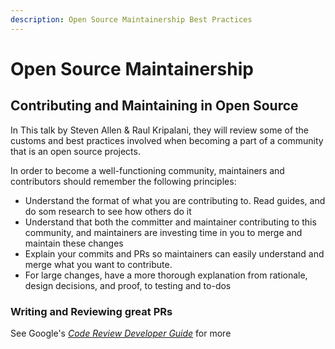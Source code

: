 ```yaml
---
description: Open Source Maintainership Best Practices
---
```


# Open Source Maintainership

## Contributing and Maintaining in Open Source
In This talk by Steven Allen & Raul Kripalani, they will review some of the customs and best practices involved when becoming a part of a community that is an open source projects.


In order to become a well-functioning community, maintainers and contributors should remember the following principles:
* Understand the format of what you are contributing to. Read guides, and do som research to see how others do it
* Understand that both the committer and maintainer contributing to this community, and maintainers are investing time in you to merge and maintain these changes
* Explain your commits and PRs so maintainers can easily understand and merge what you want to contribute.
* For large changes, have a more thorough explanation from rationale, design decisions, and proof, to testing and to-dos



### Writing and Reviewing great PRs

See Google's _[Code Review Developer Guide](https://google.github.io/eng-practices/review/)_ for more
